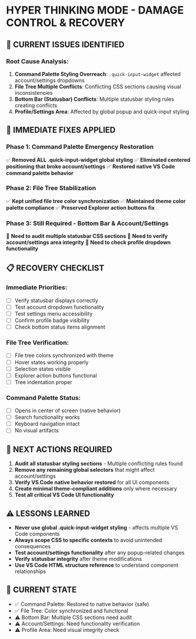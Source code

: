# HYPER THINKING MODE - DAMAGE CONTROL & RECOVERY

## **🚨 CURRENT ISSUES IDENTIFIED**

### **Root Cause Analysis:**
1. **Command Palette Styling Overreach**: `.quick-input-widget` affected account/settings dropdowns
2. **File Tree Multiple Conflicts**: Conflicting CSS sections causing visual inconsistencies
3. **Bottom Bar (Statusbar) Conflicts**: Multiple statusbar styling rules creating conflicts
4. **Profile/Settings Area**: Affected by global popup and quick-input styling

## **🔧 IMMEDIATE FIXES APPLIED**

### **Phase 1: Command Palette Emergency Restoration**
✅ **Removed ALL .quick-input-widget global styling**
✅ **Eliminated centered positioning that broke account/settings**
✅ **Restored native VS Code command palette behavior**

### **Phase 2: File Tree Stabilization**
✅ **Kept unified file tree color synchronization**
✅ **Maintained theme color palette compliance**
✅ **Preserved Explorer action buttons fix**

### **Phase 3: Still Required - Bottom Bar & Account/Settings**
🔄 **Need to audit multiple statusbar CSS sections**
🔄 **Need to verify account/settings area integrity**
🔄 **Need to check profile dropdown functionality**

## **📋 RECOVERY CHECKLIST**

### **Immediate Priorities:**
- [ ] Verify statusbar displays correctly
- [ ] Test account dropdown functionality
- [ ] Test settings menu accessibility
- [ ] Confirm profile badge visibility
- [ ] Check bottom status items alignment

### **File Tree Verification:**
- [ ] File tree colors synchronized with theme
- [ ] Hover states working properly
- [ ] Selection states visible
- [ ] Explorer action buttons functional
- [ ] Tree indentation proper

### **Command Palette Status:**
- [ ] Opens in center of screen (native behavior)
- [ ] Search functionality works
- [ ] Keyboard navigation intact
- [ ] No visual artifacts

## **🎯 NEXT ACTIONS REQUIRED**

1. **Audit all statusbar styling sections** - Multiple conflicting rules found
2. **Remove any remaining global selectors** that might affect account/settings
3. **Verify VS Code native behavior restored** for all UI components
4. **Create minimal theme-compliant additions** only where necessary
5. **Test all critical VS Code UI functionality**

## **⚠️ LESSONS LEARNED**

- **Never use global .quick-input-widget styling** - affects multiple VS Code components
- **Always scope CSS to specific contexts** to avoid unintended consequences
- **Test account/settings functionality** after any popup-related changes
- **Verify statusbar integrity** after theme modifications
- **Use VS Code HTML structure reference** to understand component relationships

## **🔄 CURRENT STATE**

- ✅ Command Palette: Restored to native behavior (safe)
- ✅ File Tree: Color synchronized and functional
- ⚠️ Bottom Bar: Multiple CSS sections need audit
- ⚠️ Account/Settings: Need functionality verification
- ⚠️ Profile Area: Need visual integrity check
